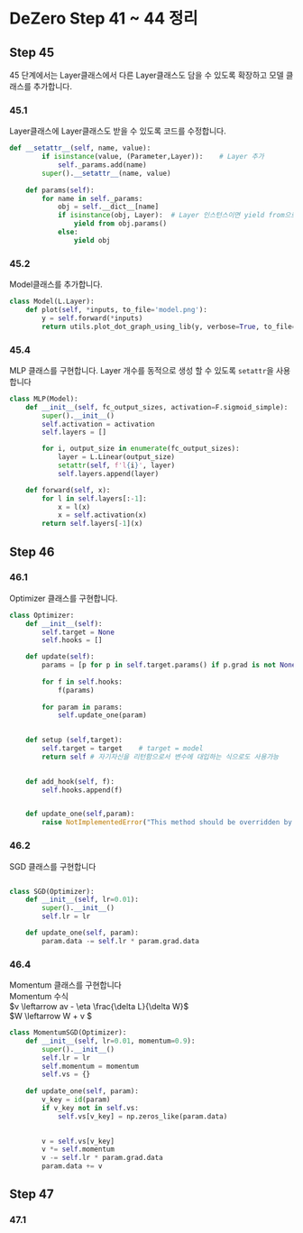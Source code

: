 # DeZero Step 41 ~ 44 정리

## Step 45
45 단계에서는 Layer클래스에서 다른 Layer클래스도 담을 수 있도록 확장하고 모델 클래스를 추가합니다.

### 45.1
Layer클래스에 Layer클래스도 받을 수 있도록 코드를 수정합니다.

```python
def __setattr__(self, name, value):
        if isinstance(value, (Parameter,Layer)):    # Layer 추가
            self._params.add(name)
        super().__setattr__(name, value)    
    
    def params(self):
        for name in self._params:
            obj = self.__dict__[name]
            if isinstance(obj, Layer):  # Layer 인스턴스이면 yield from으로 파라미터 넘기기 
                yield from obj.params()
            else:
                yield obj
```

### 45.2 
Model클래스를 추가합니다.

```python
class Model(L.Layer):
    def plot(self, *inputs, to_file='model.png'):
        y = self.forward(*inputs)
        return utils.plot_dot_graph_using_lib(y, verbose=True, to_file=to_file)
```


### 45.4
MLP 클래스를 구현합니다. Layer 개수를 동적으로 생성 할 수 있도록 `setattr`을 사용합니다  



```python
class MLP(Model):
    def __init__(self, fc_output_sizes, activation=F.sigmoid_simple):
        super().__init__()
        self.activation = activation
        self.layers = []

        for i, output_size in enumerate(fc_output_sizes):
            layer = L.Linear(output_size)
            setattr(self, f'l{i}', layer)
            self.layers.append(layer)

    def forward(self, x):    
        for l in self.layers[:-1]:
            x = l(x)
            x = self.activation(x)
        return self.layers[-1](x)
```


## Step 46

### 46.1
Optimizer 클래스를 구현합니다.

```python
class Optimizer:
    def __init__(self):
        self.target = None
        self.hooks = []

    def update(self):
        params = [p for p in self.target.params() if p.grad is not None]    # 파라미터 갱신. 
        
        for f in self.hooks:
            f(params)
        
        for param in params:
            self.update_one(param)
        

    def setup (self,target):
        self.target = target    # target = model
        return self # 자기자신을 리턴함으로서 변수에 대입하는 식으로도 사용가능
    

    def add_hook(self, f):
        self.hooks.append(f)


    def update_one(self,param):
        raise NotImplementedError("This method should be overridden by subclasses.")
```

### 46.2
SGD 클래스를 구현합니다
```python

class SGD(Optimizer):
    def __init__(self, lr=0.01):
        super().__init__()
        self.lr = lr

    def update_one(self, param):
        param.data -= self.lr * param.grad.data
```

### 46.4
Momentum 클래스를 구현합니다  
Momentum 수식  
$v \leftarrow av - \eta \frac{\delta L}{\delta W}$  
$W \leftarrow W + v $


```python
class MomentumSGD(Optimizer):
    def __init__(self, lr=0.01, momentum=0.9):
        super().__init__()
        self.lr = lr
        self.momentum = momentum
        self.vs = {}
    
    def update_one(self, param):
        v_key = id(param)
        if v_key not in self.vs:
            self.vs[v_key] = np.zeros_like(param.data)

        
        v = self.vs[v_key]
        v *= self.momentum
        v -= self.lr * param.grad.data
        param.data += v

```

## Step 47

### 47.1


```python
```
